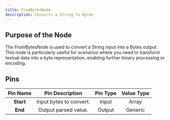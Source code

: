 ```yaml
---
title: FromBytesNode
description: Converts a String to Bytes
---
```


## Purpose of the Node
The FromBytesNode is used to convert a String input into a Bytes output. This node is particularly useful for scenarios where you need to transform textual data into a byte representation, enabling further binary processing or encoding.

## Pins
| Pin Name | Pin Description | Pin Type | Value Type |
|:----------:|:-------------:|:------:|:------:|
| **Start** | Input bytes to convert. | Input | Array |
| **End** | Output parsed value. | Output | Generic |